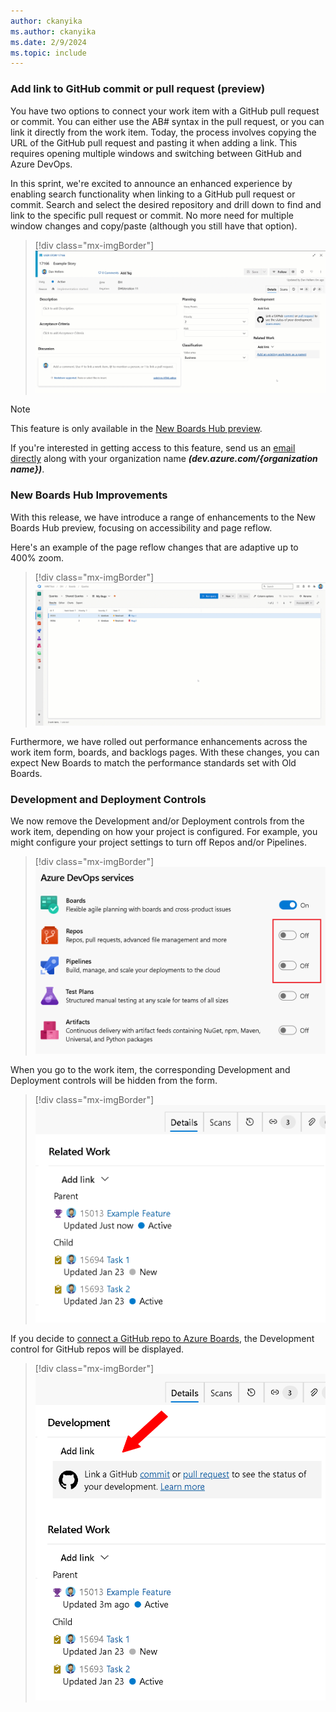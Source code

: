```yaml
---
author: ckanyika
ms.author: ckanyika
ms.date: 2/9/2024
ms.topic: include
---
```


### Add link to GitHub commit or pull request (preview)

You have two options to connect your work item with a GitHub pull request or commit. You can either use the AB# syntax in the pull request, or you can link it directly from the work item. Today, the process involves copying the URL of the GitHub pull request and pasting it when adding a link. This requires opening multiple windows and switching between GitHub and Azure DevOps.

In this sprint, we're excited to announce an enhanced experience by enabling search functionality when linking to a GitHub pull request or commit. Search and select the desired repository and drill down to find and link to the specific pull request or commit. No more need for multiple window changes and copy/paste (although you still have that option).

> [!div class="mx-imgBorder"]
> ![Gif to demo add link.](../../media/234-boards-02.gif "gif to demo add link")

> [!NOTE] 
>This feature is only available in the [New Boards Hub preview](/azure/devops/release-notes/2022/sprint-202-update#new-boards-hubs-now-available-in-public-preview).

If you're interested in getting access to this feature, send us an [email directly](mailto:dahellem@microsoft.com) along with your organization name ***(dev.azure.com/{organization name})***.

### New Boards Hub Improvements

With this release, we have introduce a range of enhancements to the New Boards Hub preview, focusing on accessibility and page reflow.

Here's an example of the page reflow changes that are adaptive up to 400% zoom.

> [!div class="mx-imgBorder"]
> ![Gif to demo new boards hub improvements.](../../media/234-boards-01.gif "gif to demo new boards hub improvements")

Furthermore, we have rolled out performance enhancements across the work item form, boards, and backlogs pages. With these changes, you can expect New Boards to match the performance standards set with Old Boards.

### Development and Deployment Controls

We now remove the Development and/or Deployment controls from the work item, depending on how your project is configured. For example, you might configure your project settings to turn off Repos and/or Pipelines.

> [!div class="mx-imgBorder"]
> ![Screenshots of DevOps services.](../../media/234-boards-01.png "Screenshots of DevOps services.")

When you go to the work item, the corresponding Development and Deployment controls will be hidden from the form.

> [!div class="mx-imgBorder"]
> ![Screenshots of related work.](../../media/234-boards-02.png "Screenshots of related work.")

If you decide to [connect a GitHub repo to Azure Boards](/azure/devops/boards/github/?view=azure-devops&preserve-view=true ), the Development control for GitHub repos will be displayed.

> [!div class="mx-imgBorder"]
> ![Screenshots of development control .](../../media/234-boards-03.png "Screenshots of development control .")
